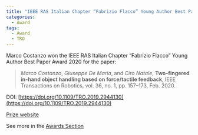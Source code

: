 ```yaml
---
title: "IEEE RAS Italian Chapter “Fabrizio Flacco” Young Author Best Paper Award"
categories:
  - Award
tags:
  - Award
  - TRO
---
```


<!-- This is to open links in a new tab
<base target="_blank">  -->

Marco Costanzo won the IEEE RAS Italian Chapter “Fabrizio Flacco” Young Author Best Paper
Award 2020 for the paper:

> *Marco Costanzo*, *Giuseppe De Maria*, and *Ciro Natale*, **Two-fingered in-hand object handling based on force/tactile feedback**, IEEE Transactions on Robotics, vol. 36, no. 1, pp. 157–173, Feb. 2020.

DOI: [https://doi.org/10.1109/TRO.2019.2944130](https://doi.org/10.1109/TRO.2019.2944130)

[Prize website](https://r8.ieee.org/italy-ras/fabrizio-flacco-yabp-award/)

See more in the [Awards Section](/awards/ieee-ras-yabp-2020)


